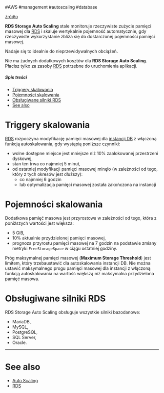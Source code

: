 #AWS #management #autoscaling #database

[źródło](https://docs.aws.amazon.com/AmazonRDS/latest/UserGuide/USER_PIOPS.StorageTypes.html#USER_PIOPS.Autoscaling)

**RDS Storage Auto Scaling** stale monitoruje rzeczywiste zużycie pamięci masowej dla [RDS](RDS.md) i skaluje wertykalnie pojemność automatycznie, gdy rzeczywiste wykorzystanie zbliża się do dostarczonej pojemności pamięci masowej.

Nadaje się to idealnie do nieprzewidywalnych obciążeń.

Nie ma żadnych dodatkowych kosztów dla **RDS Storage Auto Scaling**. Płacisz tylko za zasoby [RDS](RDS.md) potrzebne do uruchomienia aplikacji.

##### Spis treści

- [Triggery skalowania](#Triggery%20skalowania)
- [Pojemności skalowania](#Pojemności%20skalowania)
- [Obsługiwane silniki RDS](#Obsługiwane%20silniki%20RDS)
- [See also](#See%20also)

# Triggery skalowania

[RDS](RDS.md) rozpoczyna modyfikację pamięci masowej dla [instancji DB](RDS.md#Instancja%20bazy%20danych) z włączoną funkcją autoskalowania, gdy wystąpią poniższe czynniki:

- wolne dostępne miejsce jest mniejsze niż 10% zaalokowanej przestrzeni dyskowej,
- stan ten trwa co najmniej 5 minut,
- od ostatniej modyfikacji pamięci masowej minęło (w zależności od tego, który z tych okresów jest dłuższy):
  - co najmniej 6 godzin
  - lub optymalizacja pamięci masowej została zakończona na instancji

# Pojemności skalowania

Dodatkowa pamięć masowa jest przyrostowa w zależności od tego, która z poniższych wartości jest większa:

- 5 GiB,
- 10% aktualnie przydzielonej pamięci masowej,
- prognoza przyrostu pamięci masowej na 7 godzin na podstawie zmiany metryki `FreeStorageSpace` w ciągu ostatniej godziny.

Próg maksymalnej pamięci masowej (**Maximum Storage Threshold**) jest limitem, który trzebaustawić dla autoskalowania instancji DB. Nie można ustawić maksymalnego progu pamięci masowej dla instancji z włączoną funkcją autoskalowania na wartość większą niż maksymalna przydzielona pamięć masowa.

# Obsługiwane silniki RDS

RDS Storage Auto Scaling obsługuje wszystkie silniki bazodanowe:

- MariaDB,
- MySQL,
- PostgreSQL,
- SQL Server,
- Oracle.

---

# See also

- [Auto Scaling](Auto%20Scaling.md)
- [RDS](RDS.md)
